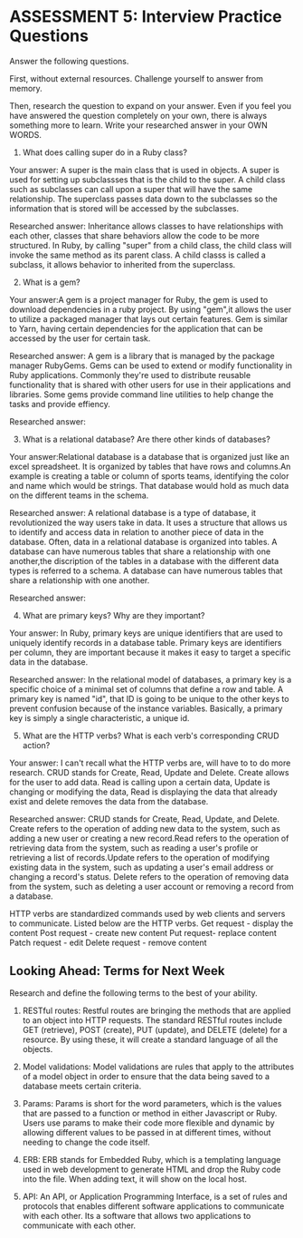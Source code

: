 # ASSESSMENT 5: Interview Practice Questions

Answer the following questions.

First, without external resources. Challenge yourself to answer from memory.

Then, research the question to expand on your answer. Even if you feel you have answered the question completely on your own, there is always something more to learn. Write your researched answer in your OWN WORDS.

1. What does calling super do in a Ruby class?

Your answer: A super is the main class that is used in objects. A super is used for setting up subclassses that is the child to the super. A child class such as subclasses can call upon a super that will have the same relationship. The superclass passes data down to the subclasses so the information that is stored will be accessed by the subclasses. 

Researched answer: Inheritance allows classes to have relationships with each other, classes that share behaviors allow the code to be more structured. 
In Ruby, by calling "super" from a child class, the child class will invoke the same method as its parent class. A child classs is called a subclass, it allows behavior to inherited from the superclass. 

2. What is a gem?

Your answer:A gem is a project manager for Ruby, the gem is used to download dependencies in a ruby project. By using "gem",it allows the user to utilize a packaged manager that lays out certain features. Gem is similar to Yarn, having certain dependencies for the application that can be accessed by the user for certain task.

Researched answer: A gem is a library that is managed by the package manager RubyGems. Gems can be used to extend or modify functionality in Ruby applications. Commonly they're used to distribute reusable functionality that is shared with other users for use in their applications and libraries. Some gems provide command line utilities to help change the tasks and provide effiency. 

Researched answer:

3. What is a relational database? Are there other kinds of databases?

Your answer:Relational database is a database that is organized just like an excel spreadsheet. It is organized by tables that have rows and columns.An example is creating a table or column of sports teams, identifying the color and name which would be strings. That database would hold as much data on the different teams in the schema.

Researched answer: A relational database is a type of database, it revolutionized the way users take in data. It uses a structure that allows us to identify and access data in relation to another piece of data in the database. Often, data in a relational database is organized into tables. A database can have numerous tables that share a relationship with one another,the discription of the tables in a database with the different data types is referred to a  schema. A database can have numerous tables that share a relationship with one another. 

Researched answer:

4. What are primary keys? Why are they important?

Your answer: In Ruby, primary keys are unique identifiers that are used to uniquely identify records in a database table. Primary keys are identifiers per column, they are important because it makes it easy to target a specific data in the database.

Researched answer: In the relational model of databases, a primary key is a specific choice of a minimal set of columns that define a row and table. A primary key is named "id", that ID is going to be unique to the other keys to prevent confusion because of the instance variables. Basically, a primary key is simply a single characteristic, a unique id.

5. What are the HTTP verbs? What is each verb's corresponding CRUD action?

Your answer: I can't recall what the HTTP verbs are, will have to to do more research. CRUD stands for Create, Read, Update and Delete. Create allows for the user to add data. Read is calling upon a certain data, Update is changing or modifying the data, Read is displaying the data that already exist and delete removes the data from the database.

Researched answer: CRUD stands for Create, Read, Update, and Delete. Create refers to the operation of adding new data to the system, such as adding a new user or creating a new record.Read refers to the operation of retrieving data from the system, such as reading a user's profile or retrieving a list of records.Update refers to the operation of modifying existing data in the system, such as updating a user's email address or changing a record's status.
Delete refers to the operation of removing data from the system, such as deleting a user account or removing a record from a database.

HTTP verbs are standardized commands used by web clients and servers to communicate. Listed below are the HTTP verbs.
Get request - display the content
Post request - create new content
Put request- replace content 
Patch request - edit 
Delete request - remove content 

## Looking Ahead: Terms for Next Week

Research and define the following terms to the best of your ability.

1. RESTful routes: Restful routes are bringing the methods that are applied to an object into HTTP requests. The standard RESTful routes include GET (retrieve), POST (create), PUT (update), and DELETE (delete) for a resource. By using these, it will create a standard language of all the objects.

2. Model validations: Model validations are rules that apply to the attributes of a model object in order to ensure that the data being saved to a database meets certain criteria.

3. Params: Params is short for the word parameters, which is the values that are passed to a function or method in either Javascript or Ruby. Users use params to make their code more flexible and dynamic by allowing different values to be passed in at different times, without needing to change the code itself.

4. ERB: ERB stands for Embedded Ruby, which is a templating language used in web development to generate HTML and drop the Ruby code into the file. When adding text, it will show on the local host.

5. API: An API, or Application Programming Interface, is a set of rules and protocols that enables different software applications to communicate with each other. Its a software that allows two applications to communicate with each other. 
